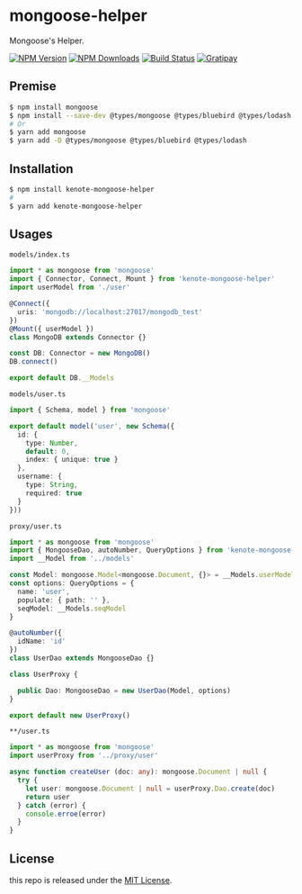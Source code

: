 # mongoose-helper

Mongoose's Helper.

[![NPM Version][npm-image]][npm-url]
[![NPM Downloads][downloads-image]][downloads-url]
[![Build Status][travis-image]][travis-url]
[![Gratipay][licensed-image]][licensed-url]

## Premise

```bash
$ npm install mongoose
$ npm install --save-dev @types/mongoose @types/bluebird @types/lodash
# Or
$ yarn add mongoose
$ yarn add -D @types/mongoose @types/bluebird @types/lodash
```

## Installation

```bash
$ npm install kenote-mongoose-helper
#
$ yarn add kenote-mongoose-helper
```

## Usages

`models/index.ts`

```ts
import * as mongoose from 'mongoose'
import { Connector, Connect, Mount } from 'kenote-mongoose-helper'
import userModel from './user'

@Connect({
  uris: 'mongodb://localhost:27017/mongodb_test'
})
@Mount({ userModel })
class MongoDB extends Connector {}

const DB: Connector = new MongoDB()
DB.connect()

export default DB.__Models
```

`models/user.ts`

```ts
import { Schema, model } from 'mongoose'

export default model('user', new Schema({
  id: {
    type: Number,
    default: 0,
    index: { unique: true }
  },
  username: {
    type: String,
    required: true
  }
}))
```

`proxy/user.ts`

```ts
import * as mongoose from 'mongoose' 
import { MongooseDao, autoNumber, QueryOptions } from 'kenote-mongoose-helper'
import __Model from '../models'

const Model: mongoose.Model<mongoose.Document, {}> = __Models.userModel
const options: QueryOptions = {
  name: 'user',
  populate: { path: '' },
  seqModel: __Models.seqModel
}

@autoNumber({
  idName: 'id'
})
class UserDao extends MongooseDao {}

class UserProxy {

  public Dao: MongooseDao = new UserDao(Model, options)
}

export default new UserProxy()
```

`**/user.ts`

```ts
import * as mongoose from 'mongoose'
import userProxy from '../proxy/user'

async function createUser (doc: any): mongoose.Document | null {
  try {
    let user: mongoose.Document | null = userProxy.Dao.create(doc)
    return user
  } catch (error) {
    console.erroe(error)
  }
}
```

## License

this repo is released under the [MIT License](https://github.com/kenote/mongoose-helper/blob/master/LICENSE).

[npm-image]: https://img.shields.io/npm/v/kenote-mongoose-helper.svg
[npm-url]: https://www.npmjs.com/package/kenote-mongoose-helper
[downloads-image]: https://img.shields.io/npm/dm/kenote-mongoose-helper.svg
[downloads-url]: https://www.npmjs.com/package/kenote-mongoose-helper
[travis-image]: https://travis-ci.com/kenote/config-mongoose.svg?branch=master
[travis-url]: https://travis-ci.com/kenote/mongoose-helper
[licensed-image]: https://img.shields.io/badge/license-MIT-blue.svg
[licensed-url]: https://github.com/kenote/mongoose-helper/blob/master/LICENSE